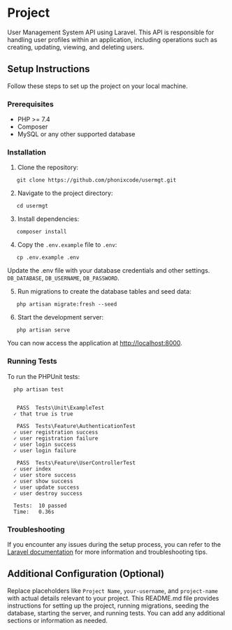 # Project 

User Management System API using Laravel. This API is responsible for handling user profiles within an application, including operations such as creating, updating, viewing, and deleting users.

## Setup Instructions

Follow these steps to set up the project on your local machine.

### Prerequisites

- PHP >= 7.4
- Composer
- MySQL or any other supported database

### Installation

1. Clone the repository:

```shell
   git clone https://github.com/phonixcode/usermgt.git
```
2. Navigate to the project directory:

```shell
   cd usermgt
```
3. Install dependencies:
```shell
   composer install
```
4. Copy the `.env.example` file to `.env`:
```shell
   cp .env.example .env
```
Update the .env file with your database credentials and other settings. `DB_DATABASE`, `DB_USERNAME`, `DB_PASSWORD`.

5. Run migrations to create the database tables and seed data:

```shell
   php artisan migrate:fresh --seed
```

6. Start the development server:

```shell
   php artisan serve
```
You can now access the application at <http://localhost:8000>.

### Running Tests

To run the PHPUnit tests: 
```shell 
  php artisan test
```

```shell

   PASS  Tests\Unit\ExampleTest
  ✓ that true is true

   PASS  Tests\Feature\AuthenticationTest
  ✓ user registration success
  ✓ user registration failure
  ✓ user login success
  ✓ user login failure

   PASS  Tests\Feature\UserControllerTest
  ✓ user index
  ✓ user store success
  ✓ user show success
  ✓ user update success
  ✓ user destroy success

  Tests:  10 passed
  Time:   0.36s
```
### Troubleshooting

If you encounter any issues during the setup process, you can refer to the <a href="https://laravel.com/docs/">Laravel documentation</a> for more information and troubleshooting tips.

## Additional Configuration (Optional)

Replace placeholders like `Project Name`, `your-username`, and `project-name` with actual details relevant to your project. This README.md file provides instructions for setting up the project, running migrations, seeding the database, starting the server, and running tests. You can add any additional sections or information as needed.

